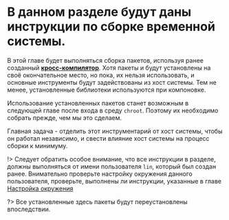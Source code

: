 # В данном разделе будут даны инструкции по сборке временной системы.

В этой главе будет выполняться сборка пакетов, используя ранее созданный [**кросс-компилятор**](cross-toolchain/cross-toolchain.md). Хотя пакеты и будут установлены на своё окончательное место, но пока, их нельзя использовать, и основные инструменты будут задействованы из хост системы. Тем не менее, установленные библиотеки используются при компоновке.

Использование установленных пакетов станет возможным в следующей главе после входа в среду `chroot`. Поэтому их необходимо собрать прежде, чем мы это сделаем.

Главная задача - отделить этот инструментарий от хост системы, чтобы он работал независимо, и свести влияние хост системы на процесс сборки к минимуму.

!> Следует обратить особое внимание, что все инструкции в разделе, должны выполняться от имени пользователя `lin`, который был создан ранее. Внимательно проверьте настройку окружения данного пользователя, проверьте, выполнены ли инструкции, указанные в главе [Настройка окружения](prepare/set-env)

?> Все установленные здесь пакеты будут переустановлены впоследствии.
